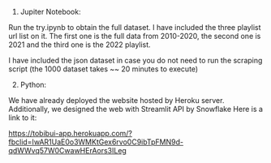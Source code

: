 1. Jupiter Notebook:

Run the try.ipynb to obtain the full dataset. I have included the three playlist url list on it. The first one is the full data from 2010-2020, the second one is 2021 and the third one is the 2022 playlist. 

I have included the json dataset in case you do not need to run the scraping script (the 1000 dataset takes ~~ 20 minutes to execute)

2. Python:

We have already deployed the website hosted by Heroku server. Additionally, we designed the web with Streamlit API by Snowflake Here is a link to it:

https://tobibui-app.herokuapp.com/?fbclid=IwAR1UaE0o3WMKtGex6rvo0C9ibTpFMN9d-qdWWvq57W0CwawHErAors3ILeg
